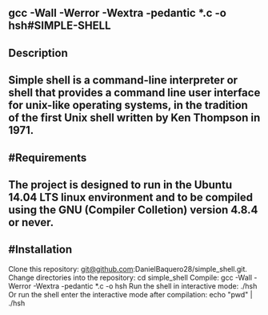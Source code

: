 gcc -Wall -Werror -Wextra -pedantic *.c -o hsh#SIMPLE-SHELL
----------------
Description
--------------
Simple shell is a command-line interpreter or shell that provides a command line user interface for unix-like operating systems, in the tradition of the first Unix shell written by Ken Thompson in 1971.
--------------
#Requirements
--------------------------------
The project is designed to run in the Ubuntu 14.04 LTS linux environment and to be compiled using the GNU (Compiler Colletion) version 4.8.4 or never.
---------------
#Installation
---------------------
Clone this repository: git@github.com:DanielBaquero28/simple_shell.git.
Change directories into the repository: cd simple_shell
Compile: gcc -Wall -Werror -Wextra -pedantic *.c -o hsh
Run the shell in interactive mode: ./hsh
Or run the shell  enter the interactive mode after compilation: echo "pwd" | ./hsh